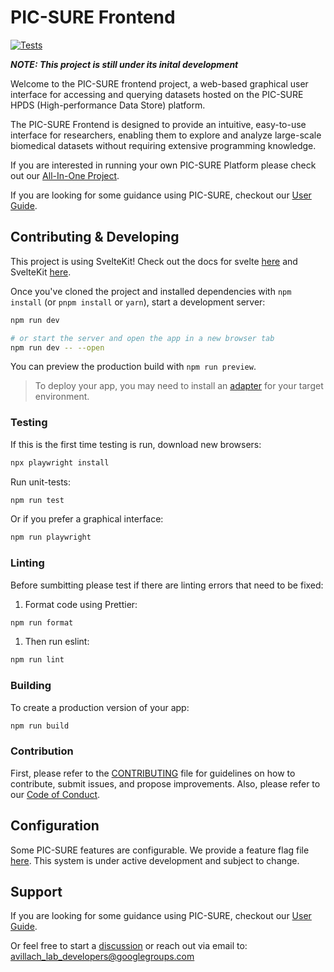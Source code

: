 # PIC-SURE Frontend

[![Tests](https://github.com/hms-dbmi/PIC-SURE-Frontend/actions/workflows/tests.yml/badge.svg)](https://github.com/hms-dbmi/PIC-SURE-Frontend/actions/workflows/tests.yml)

<b><i>NOTE: This project is still under its inital development</i></b>

Welcome to the PIC-SURE frontend project, a web-based graphical user interface for accessing and querying datasets hosted on the PIC-SURE HPDS (High-performance Data Store) platform.

The PIC-SURE Frontend is designed to provide an intuitive, easy-to-use interface for researchers, enabling them to explore and analyze large-scale biomedical datasets without requiring extensive programming knowledge.

If you are interested in running your own PIC-SURE Platform please check out our [All-In-One Project](https://github.com/hms-dbmi/pic-sure-all-in-one).

If you are looking for some guidance using PIC-SURE, checkout our [User Guide](https://pic-sure.gitbook.io/pic-sure).

## Contributing & Developing

This project is using SvelteKit! Check out the docs for svelte [here](https://svelte.dev/) and SvelteKit [here](https://kit.svelte.dev/).

Once you've cloned the project and installed dependencies with `npm install` (or `pnpm install` or `yarn`), start a development server:

```bash
npm run dev

# or start the server and open the app in a new browser tab
npm run dev -- --open
```

You can preview the production build with `npm run preview`.

> To deploy your app, you may need to install an [adapter](https://kit.svelte.dev/docs/adapters) for your target environment.

### Testing

If this is the first time testing is run, download new browsers:

```bash
npx playwright install
```

Run unit-tests:

```bash
npm run test
```

Or if you prefer a graphical interface:

```bash
npm run playwright
```

### Linting

Before sumbitting please test if there are linting errors that need to be fixed:

1. Format code using Prettier:
```bash
npm run format
```
1. Then run eslint:
```bash
npm run lint
```

### Building

To create a production version of your app:

```bash
npm run build
```

### Contribution

First, please refer to the [CONTRIBUTING](https://github.com/hms-dbmi/pic-sure-all-in-one/blob/master/CONTRIBUTING.md) file for guidelines on how to contribute, submit issues, and propose improvements.
Also, please refer to our [Code of Conduct](https://github.com/hms-dbmi/pic-sure-hpds/blob/master/CODE_OF_CONDUCT.md).


## Configuration

Some PIC-SURE features are configurable. We provide a feature flag file [here](https://github.com/hms-dbmi/PIC-SURE-Frontend/blob/dev/src/lib/configuration.ts).
This system is under active development and subject to change.

## Support

If you are looking for some guidance using PIC-SURE, checkout our [User Guide](https://pic-sure.gitbook.io/pic-sure).

Or feel free to start a [discussion](https://github.com/hms-dbmi/PIC-SURE-Frontend/discussions) or reach out via email to: [avillach_lab_developers@googlegroups.com](mailto:avillach_lab_developers@googlegroups.com)


